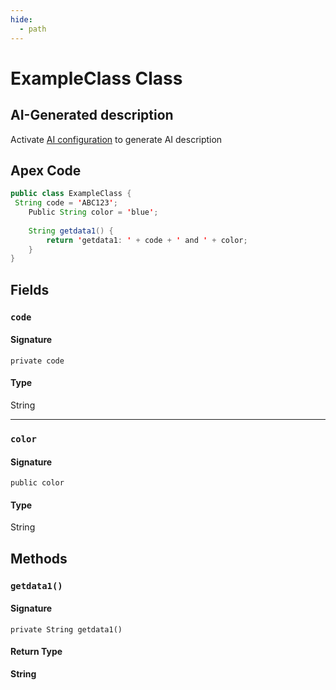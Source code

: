 ```yaml
---
hide:
  - path
---
```


# ExampleClass Class

## AI-Generated description

Activate [AI configuration](https://sfdx-hardis.cloudity.com/salesforce-ai-setup/) to generate AI description

## Apex Code

```java
public class ExampleClass {
 String code = 'ABC123';
    Public String color = 'blue';
    
    String getdata1() {
        return 'getdata1: ' + code + ' and ' + color;
    }
}
```

## Fields
### `code`

#### Signature
```apex
private code
```

#### Type
String

---

### `color`

#### Signature
```apex
public color
```

#### Type
String

## Methods
### `getdata1()`

#### Signature
```apex
private String getdata1()
```

#### Return Type
**String**